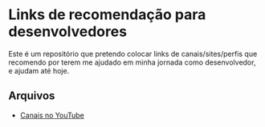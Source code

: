 # Links de recomendação para desenvolvedores

Este é um repositório que pretendo colocar links de canais/sites/perfis que recomendo por terem me ajudado em minha jornada como desenvolvedor, e ajudam até hoje.

## Arquivos
* [Canais no YouTube](./youtube-recommended-channels)